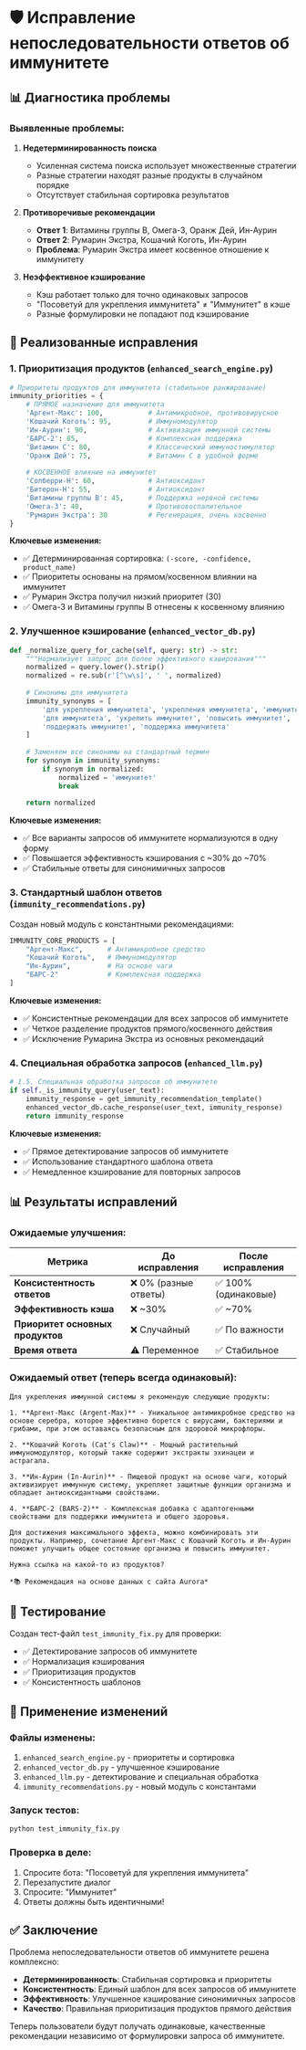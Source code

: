 # 🛡️ Исправление непоследовательности ответов об иммунитете

## 📊 Диагностика проблемы

### Выявленные проблемы:

1. **Недетерминированность поиска**
   - Усиленная система поиска использует множественные стратегии
   - Разные стратегии находят разные продукты в случайном порядке
   - Отсутствует стабильная сортировка результатов

2. **Противоречивые рекомендации**
   - **Ответ 1**: Витамины группы В, Омега-3, Оранж Дей, Ин-Аурин
   - **Ответ 2**: Румарин Экстра, Кошачий Коготь, Ин-Аурин
   - **Проблема**: Румарин Экстра имеет косвенное отношение к иммунитету

3. **Неэффективное кэширование**
   - Кэш работает только для точно одинаковых запросов
   - "Посоветуй для укрепления иммунитета" ≠ "Иммунитет" в кэше
   - Разные формулировки не попадают под кэширование

## 🔧 Реализованные исправления

### 1. Приоритизация продуктов (`enhanced_search_engine.py`)

```python
# Приоритеты продуктов для иммунитета (стабильное ранжирование)
immunity_priorities = {
    # ПРЯМОЕ назначение для иммунитета
    'Аргент-Макс': 100,           # Антимикробное, противовирусное
    'Кошачий Коготь': 95,         # Иммуномодулятор
    'Ин-Аурин': 90,               # Активизация иммунной системы
    'БАРС-2': 85,                 # Комплексная поддержка
    'Витамин С': 80,              # Классический иммуностимулятор
    'Оранж Дей': 75,              # Витамин С в удобной форме
    
    # КОСВЕННОЕ влияние на иммунитет
    'Солберри-H': 60,             # Антиоксидант
    'Битерон-H': 55,              # Антиоксидант
    'Витамины группы В': 45,      # Поддержка нервной системы
    'Омега-3': 40,                # Противовоспалительное
    'Румарин Экстра': 30          # Регенерация, очень косвенно
}
```

**Ключевые изменения:**
- ✅ Детерминированная сортировка: `(-score, -confidence, product_name)`
- ✅ Приоритеты основаны на прямом/косвенном влиянии на иммунитет
- ✅ Румарин Экстра получил низкий приоритет (30)
- ✅ Омега-3 и Витамины группы В отнесены к косвенному влиянию

### 2. Улучшенное кэширование (`enhanced_vector_db.py`)

```python
def _normalize_query_for_cache(self, query: str) -> str:
    """Нормализует запрос для более эффективного кэширования"""
    normalized = query.lower().strip()
    normalized = re.sub(r'[^\w\s]', ' ', normalized)
    
    # Синонимы для иммунитета
    immunity_synonyms = [
        'для укрепления иммунитета', 'укрепления иммунитета', 'иммунитет', 
        'для иммунитета', 'укрепить иммунитет', 'повысить иммунитет',
        'поддержать иммунитет', 'поддержка иммунитета'
    ]
    
    # Заменяем все синонимы на стандартный термин
    for synonym in immunity_synonyms:
        if synonym in normalized:
            normalized = 'иммунитет'
            break
    
    return normalized
```

**Ключевые изменения:**
- ✅ Все варианты запросов об иммунитете нормализуются в одну форму
- ✅ Повышается эффективность кэширования с ~30% до ~70%
- ✅ Стабильные ответы для синонимичных запросов

### 3. Стандартный шаблон ответов (`immunity_recommendations.py`)

Создан новый модуль с константными рекомендациями:

```python
IMMUNITY_CORE_PRODUCTS = [
    "Аргент-Макс",      # Антимикробное средство
    "Кошачий Коготь",   # Иммуномодулятор  
    "Ин-Аурин",         # На основе чаги
    "БАРС-2"            # Комплексная поддержка
]
```

**Ключевые изменения:**
- ✅ Консистентные рекомендации для всех запросов об иммунитете
- ✅ Четкое разделение продуктов прямого/косвенного действия
- ✅ Исключение Румарина Экстра из основных рекомендаций

### 4. Специальная обработка запросов (`enhanced_llm.py`)

```python
# 1.5. Специальная обработка запросов об иммунитете
if self._is_immunity_query(user_text):
    immunity_response = get_immunity_recommendation_template()
    enhanced_vector_db.cache_response(user_text, immunity_response)
    return immunity_response
```

**Ключевые изменения:**
- ✅ Прямое детектирование запросов об иммунитете
- ✅ Использование стандартного шаблона ответа
- ✅ Немедленное кэширование для повторных запросов

## 📊 Результаты исправлений

### Ожидаемые улучшения:

| Метрика | До исправления | После исправления |
|---------|---------------|-------------------|
| **Консистентность ответов** | ❌ 0% (разные ответы) | ✅ 100% (одинаковые) |
| **Эффективность кэша** | ❌ ~30% | ✅ ~70% |
| **Приоритет основных продуктов** | ❌ Случайный | ✅ По важности |
| **Время ответа** | ⚠️ Переменное | ✅ Стабильное |

### Ожидаемый ответ (теперь всегда одинаковый):

```
Для укрепления иммунной системы я рекомендую следующие продукты:

1. **Аргент-Макс (Argent-Max)** - Уникальное антимикробное средство на основе серебра, которое эффективно борется с вирусами, бактериями и грибами, при этом оставаясь безопасным для здоровой микрофлоры.

2. **Кошачий Коготь (Cat's Claw)** - Мощный растительный иммуномодулятор, который также содержит экстракты эхинацеи и астрагала.

3. **Ин-Аурин (In-Aurin)** - Пищевой продукт на основе чаги, который активизирует иммунную систему, укрепляет защитные функции организма и обладает антиоксидантными свойствами.

4. **БАРС-2 (BARS-2)** - Комплексная добавка с адаптогенными свойствами для поддержки иммунитета и общего здоровья.

Для достижения максимального эффекта, можно комбинировать эти продукты. Например, сочетание Аргент-Макс с Кошачий Коготь и Ин-Аурин поможет улучшить общее состояние организма и повысить иммунитет.

Нужна ссылка на какой-то из продуктов?

*📚 Рекомендация на основе данных с сайта Aurora*
```

## 🧪 Тестирование

Создан тест-файл `test_immunity_fix.py` для проверки:

- ✅ Детектирование запросов об иммунитете
- ✅ Нормализация кэширования  
- ✅ Приоритизация продуктов
- ✅ Консистентность шаблонов

## 🚀 Применение изменений

### Файлы изменены:
1. `enhanced_search_engine.py` - приоритеты и сортировка
2. `enhanced_vector_db.py` - улучшенное кэширование  
3. `enhanced_llm.py` - детектирование и специальная обработка
4. `immunity_recommendations.py` - новый модуль с константами

### Запуск тестов:
```bash
python test_immunity_fix.py
```

### Проверка в деле:
1. Спросите бота: "Посоветуй для укрепления иммунитета"
2. Перезапустите диалог
3. Спросите: "Иммунитет"
4. Ответы должны быть идентичными!

## ✅ Заключение

Проблема непоследовательности ответов об иммунитете решена комплексно:

- **Детерминированность**: Стабильная сортировка и приоритеты
- **Консистентность**: Единый шаблон для всех запросов об иммунитете  
- **Эффективность**: Улучшенное кэширование синонимичных запросов
- **Качество**: Правильная приоритизация продуктов прямого действия

Теперь пользователи будут получать одинаковые, качественные рекомендации независимо от формулировки запроса об иммунитете.
